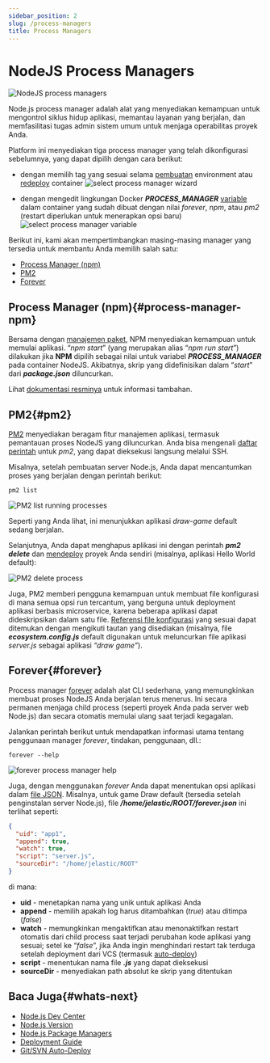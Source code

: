 ```yaml
---
sidebar_position: 2
slug: /process-managers
title: Process Managers
---
```


# NodeJS Process Managers

![NodeJS process managers](#)

Node.js process manager adalah alat yang menyediakan kemampuan untuk mengontrol siklus hidup aplikasi, memantau layanan yang berjalan, dan memfasilitasi tugas admin sistem umum untuk menjaga operabilitas proyek Anda.

Platform ini menyediakan tiga process manager yang telah dikonfigurasi sebelumnya, yang dapat dipilih dengan cara berikut:

- dengan memilih tag yang sesuai selama [pembuatan](https://docs.dewacloud.com/setting-up-environment/) environment atau [redeploy](https://docs.dewacloud.com/container-redeploy/) container ![select process manager wizard](#)

- dengan mengedit lingkungan Docker _**PROCESS_MANAGER**_ [variable](https://docs.dewacloud.com/container-variables/) dalam container yang sudah dibuat dengan nilai _forever_, _npm_, atau _pm2_ (restart diperlukan untuk menerapkan opsi baru) ![select process manager variable](#)

Berikut ini, kami akan mempertimbangkan masing-masing manager yang tersedia untuk membantu Anda memilih salah satu:

- [Process Manager (npm)](https://docs.dewacloud.com/#process-manager-npm)
- [PM2](https://docs.dewacloud.com/#pm2)
- [Forever](https://docs.dewacloud.com/#forever)

## Process Manager (npm){#process-manager-npm}

Bersama dengan [manajemen paket](https://docs.dewacloud.com/docs/nodejs-package-managers/#node-package-manager-npm), NPM menyediakan kemampuan untuk memulai aplikasi. “_npm start_” (yang merupakan alias “_npm run start_”) dilakukan jika **NPM** dipilih sebagai nilai untuk variabel _**PROCESS_MANAGER**_ pada container NodeJS. Akibatnya, skrip yang didefinisikan dalam “_start_” dari _**package.json**_ diluncurkan.

Lihat [dokumentasi resminya](https://docs.npmjs.com/cli/v8/commands/npm-run-script) untuk informasi tambahan.

## PM2{#pm2}

[PM2](https://pm2.keymetrics.io/) menyediakan beragam fitur manajemen aplikasi, termasuk pemantauan proses NodeJS yang diluncurkan. Anda bisa mengenali [daftar perintah](https://www.npmjs.com/package/pm2#commands-overview) untuk _pm2_, yang dapat dieksekusi langsung melalui SSH.

Misalnya, setelah pembuatan server Node.js, Anda dapat mencantumkan proses yang berjalan dengan perintah berikut:

```
pm2 list
```

![PM2 list running processes](#)

Seperti yang Anda lihat, ini menunjukkan aplikasi _draw-game_ default sedang berjalan.

Selanjutnya, Anda dapat menghapus aplikasi ini dengan perintah _**pm2 delete**_ dan [mendeploy](https://docs.dewacloud.com/deployment-guide/) proyek Anda sendiri (misalnya, aplikasi Hello World default):

![PM2 delete process](#)

Juga, PM2 memberi pengguna kemampuan untuk membuat file konfigurasi di mana semua opsi run tercantum, yang berguna untuk deployment aplikasi berbasis microservice, karena beberapa aplikasi dapat dideskripsikan dalam satu file. [Referensi file konfigurasi](https://pm2.keymetrics.io/docs/usage/application-declaration/) yang sesuai dapat ditemukan dengan mengikuti tautan yang disediakan (misalnya, file _**ecosystem.config.js**_ default digunakan untuk meluncurkan file aplikasi _server.js_ sebagai aplikasi _“draw game”_).

## Forever{#forever}

Process manager [forever](https://www.npmjs.com/package/forever) adalah alat CLI sederhana, yang memungkinkan membuat proses NodeJS Anda berjalan terus menerus. Ini secara permanen menjaga child process (seperti proyek Anda pada server web Node.js) dan secara otomatis memulai ulang saat terjadi kegagalan.

Jalankan perintah berikut untuk mendapatkan informasi utama tentang penggunaan manager _forever_, tindakan, penggunaan, dll.:

```
forever --help
```

![forever process manager help](#)

Juga, dengan menggunakan _forever_ Anda dapat menentukan opsi aplikasi dalam [file JSON](https://www.npmjs.com/package/forever#json-configuration-files). Misalnya, untuk game Draw default (tersedia setelah penginstalan server Node.js), file _**/home/jelastic/ROOT/forever.json**_ ini terlihat seperti:

```json
{
  "uid": "app1",
  "append": true,
  "watch": true,
  "script": "server.js",
  "sourceDir": "/home/jelastic/ROOT"
}
```

di mana:

- **uid** - menetapkan nama yang unik untuk aplikasi Anda
- **append** - memilih apakah log harus ditambahkan (_true_) atau ditimpa (_false_)
- **watch** - memungkinkan mengaktifkan atau menonaktifkan restart otomatis dari child process saat terjadi perubahan kode aplikasi yang sesuai; setel ke “_false_”, jika Anda ingin menghindari restart tak terduga setelah deployment dari VCS (termasuk [auto-deploy](https://docs.dewacloud.com/git-svn-auto-deploy/))
- **script** - menentukan nama file _**.js**_ yang dapat dieksekusi
- **sourceDir** - menyediakan path absolut ke skrip yang ditentukan

## Baca Juga{#whats-next}

- [Node.js Dev Center](https://docs.dewacloud.com/nodejs-center/)
- [Node.js Version](https://docs.dewacloud.com/nodejs-versions/)
- [Node.js Package Managers](https://docs.dewacloud.com/nodejs-package-managers/)
- [Deployment Guide](https://docs.dewacloud.com/deployment-guide/)
- [Git/SVN Auto-Deploy](https://docs.dewacloud.com/git-svn-auto-deploy/)